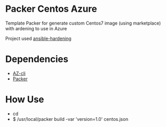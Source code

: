# Packer Centos Azure
Template Packer for generate custom Centos7 image (using marketplace) with ardening to use in Azure

Project used [ansible-hardening](https://github.com/openstack/ansible-hardening)

# Dependencies
 * [AZ-cli](https://docs.microsoft.com/pt-br/cli/azure/install-azure-cli?view=azure-cli-latest)
 * [Packer](https://www.packer.io/downloads.html)

# How Use

- cd <path-to-clone>
- $ /usr/local/packer build -var 'version=1.0' centos.json
